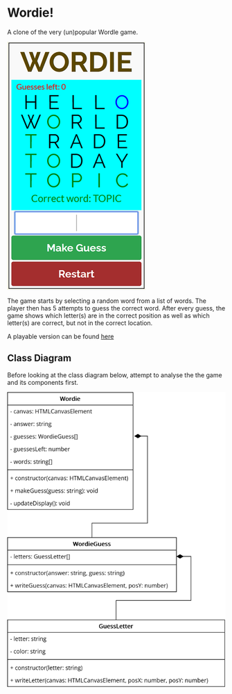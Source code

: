 # Wordie!

A clone of the very (un)popular Wordle game.

![Screenshot](img/wordie-screenshot.png)

The game starts by selecting a random word from a list of words. The player then has 5 attempts to guess the correct word. After every guess, the game shows which letter(s) are in the correct position as well as which letter(s) are correct, but not in the correct location.

A playable version can be found [here](https://hz-hbo-ict.github.io/ts-wordie/)

## Class Diagram

Before looking at the class diagram below, attempt to analyse the the game and its components first.

![Class Diagram](img/class-diagram.png)